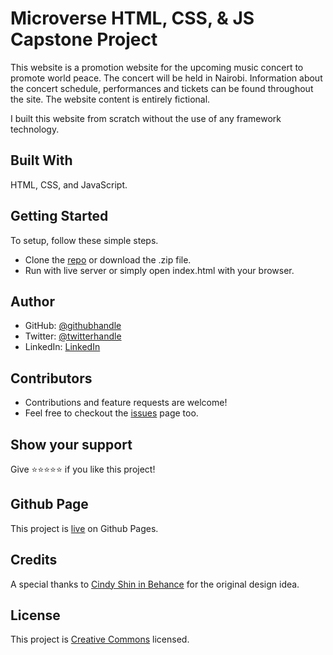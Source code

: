 # Microverse HTML, CSS, & JS Capstone Project
This website is a promotion website for the upcoming music concert to promote world peace. The concert will be held in Nairobi. Information about the concert schedule, performances and tickets can be found throughout the site. The website content is entirely fictional. 

I built this website from scratch without the use of any framework technology.

## Built With
HTML, CSS, and JavaScript.

## Getting Started
To setup, follow these simple steps.
- Clone the [repo](https://github.com/DJ-MrJay/Capstone-1) or download the .zip file. 
- Run with live server or simply open index.html with your browser.

## Author
- GitHub: [@githubhandle](https://github.com/DJ-MrJay)
- Twitter: [@twitterhandle](https://twitter.com/jonah_wambua)
- LinkedIn: [LinkedIn](https://www.linkedin.com/in/mr-jay/)

## Contributors
- Contributions and feature requests are welcome!
- Feel free to checkout the [issues](https://github.com/DJ-MrJay/Capstone-1/issues) page too.

## Show your support
Give ⭐️⭐️⭐️⭐️⭐️ if you like this project!

## Github Page
This project is [live](https://dj-mrjay.github.io/Capstone-1/) on Github Pages.

## Credits
A special thanks to [Cindy Shin in Behance](https://www.behance.net/adagio07) for the original design idea.

## License
This project is [Creative Commons](./LICENSE) licensed.
